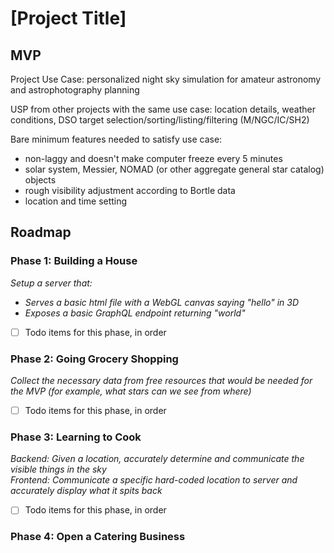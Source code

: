 # [Project Title]

## MVP
Project Use Case: personalized night sky simulation for amateur astronomy and astrophotography planning

USP from other projects with the same use case: location details, weather conditions, DSO target selection/sorting/listing/filtering (M/NGC/IC/SH2)

Bare minimum features needed to satisfy use case: 
- non-laggy and doesn't make computer freeze every 5 minutes
- solar system, Messier, NOMAD (or other aggregate general star catalog) objects
- rough visibility adjustment according to Bortle data
- location and time setting

## Roadmap

### Phase 1: Building a House
*Setup a server that:*
  - *Serves a basic html file with a WebGL canvas saying "hello" in 3D*
  - *Exposes a basic GraphQL endpoint returning "world"*
- [ ] Todo items for this phase, in order

### Phase 2: Going Grocery Shopping
*Collect the necessary data from free resources that would be needed for the MVP (for example, what stars can we see from where)*
- [ ] Todo items for this phase, in order
      
### Phase 3: Learning to Cook
*Backend: Given a location, accurately determine and communicate the visible things in the sky* \
*Frontend: Communicate a specific hard-coded location to server and accurately display what it spits back*
- [ ] Todo items for this phase, in order

### Phase 4: Open a Catering Business

